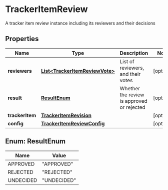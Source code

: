 

# TrackerItemReview

A tracker item review instance including its reviewers and their decisions
## Properties

Name | Type | Description | Notes
------------ | ------------- | ------------- | -------------
**reviewers** | [**List&lt;TrackerItemReviewVote&gt;**](TrackerItemReviewVote.md) | List of reviewers, and their votes |  [optional]
**result** | [**ResultEnum**](#ResultEnum) | Whether the review is approved or rejected |  [optional]
**trackerItem** | [**TrackerItemRevision**](TrackerItemRevision.md) |  |  [optional]
**config** | [**TrackerItemReviewConfig**](TrackerItemReviewConfig.md) |  |  [optional]



## Enum: ResultEnum

Name | Value
---- | -----
APPROVED | &quot;APPROVED&quot;
REJECTED | &quot;REJECTED&quot;
UNDECIDED | &quot;UNDECIDED&quot;



